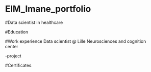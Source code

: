 # ElM_Imane_portfolio
#Data scientist in healthcare


#Education



#Work experience
Data scientist @ Lille Neurosciences and cognition center 

-project 


#Certificates 





